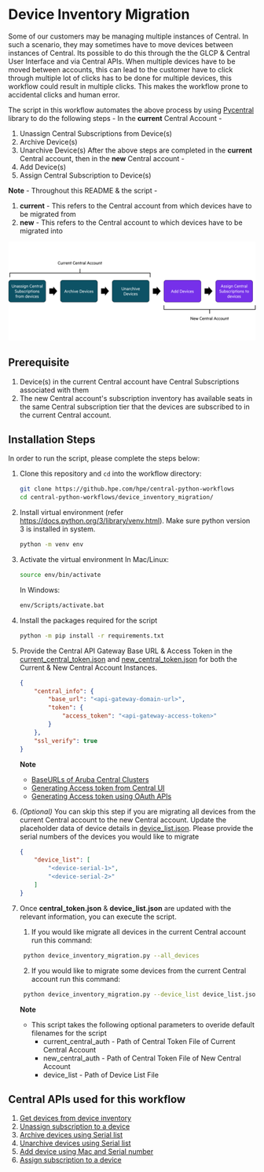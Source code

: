 # Device Inventory Migration

Some of our customers may be managing multiple instances of Central. In such a scenario, they may sometimes have to move devices between instances of Central. Its possible to do this through the the GLCP & Central User Interface and via Central APIs. When multiple devices have to be moved between accounts, this can lead to the customer have to click through multiple lot of clicks  has to be done for multiple devices, this workflow could result in multiple clicks. This makes the workflow prone to accidental clicks and human error. 

The script in this workflow automates the above process by using [Pycentral](https://pypi.org/project/pycentral/) library to do the following steps -
In the **current** Central Account - 
1. Unassign Central Subscriptions from Device(s)
2. Archive Device(s)
3. Unarchive Device(s)
After the above steps are completed in the **current** Central account, then in the **new** Central account - 
1. Add Device(s)
2. Assign Central Subscription to Device(s)


**Note** - Throughout this README & the script -
1. **current** - This refers to the Central account from which devices have to be migrated from
2. **new** - This refers to the Central account to which devices have to be migrated into 


![Demo Workflow](media/workflow_overview.png)

## Prerequisite
1. Device(s) in the current Central account have Central Subscriptions associated with them
2. The new Central account's subscription inventory has available seats in the same Central subscription tier that the devices are subscribed to in the current Central account.

## Installation Steps
In order to run the script, please complete the steps below:
1. Clone this repository and `cd` into the workflow directory:
    ```bash
    git clone https://github.hpe.com/hpe/central-python-workflows
    cd central-python-workflows/device_inventory_migration/
    ```
   
2. Install virtual environment (refer https://docs.python.org/3/library/venv.html). Make sure python version 3 is installed in system.
    ```bash
    python -m venv env
    ```

3. Activate the virtual environment
    In Mac/Linux:
    ```bash
    source env/bin/activate
    ```
    In Windows:
    ```bash
    env/Scripts/activate.bat
    ```

4. Install the packages required for the script
    ```bash
    python -m pip install -r requirements.txt
    ```
5. Provide the Central API Gateway Base URL & Access Token in the [current_central_token.json](central_token.json) and [new_central_token.json](new_central_token.json) for both the Current & New Central Account Instances.
    ```json
    {
        "central_info": {
            "base_url": "<api-gateway-domain-url>",
            "token": {
                "access_token": "<api-gateway-access-token>"
            }
        },
        "ssl_verify": true
    }
    ```
    **Note**
   - [BaseURLs of Aruba Central Clusters](https://developer.arubanetworks.com/aruba-central/docs/api-oauth-access-token#table-domain-urls-for-api-gateway-access)
   - [Generating Access token from Central UI](https://developer.arubanetworks.com/aruba-central/docs/api-gateway-creating-application-token)
   - [Generating Access token using OAuth APIs](https://developer.arubanetworks.com/aruba-central/docs/api-oauth-access-token)
6. *(Optional)* You can skip this step if you are migrating all devices from the current Central account to the new Central account. Update the placeholder data of device details in [device_list.json](device_list.json). Please provide the serial numbers of the devices you would like to migrate
    ```json
    {
        "device_list": [
            "<device-serial-1>",
            "<device-serial-2>"
        ]   
    }
    ```
7. Once **central_token.json** & **device_list.json** are updated with the relevant information, you can execute the script. 
   1. If you would like migrate all devices in the current Central account run this command:
   ```bash
    python device_inventory_migration.py --all_devices
    ```
   2. If you would like to migrate some devices from the current Central account run this command:
   ```bash
    python device_inventory_migration.py --device_list device_list.json 
    ```
    **Note**  
    - This script takes the following optional parameters to overide default filenames for the script
      - current_central_auth - Path of Central Token File of Current Central Account
      - new_central_auth - Path of Central Token File of New Central Account
      - device_list - Path of Device List File

## Central APIs used for this workflow
1. [Get devices from device inventory](https://developer.arubanetworks.com/aruba-central/reference/acp_servicenb_apiapidevice_inventoryget_devices)
2. [Unassign subscription to a device](https://developer.arubanetworks.com/aruba-central/reference/acp_servicelicensewebviewsadmin_licenseapigw_unassign_licenses-1)
3. [Archive devices using Serial list](https://developer.arubanetworks.com/aruba-central/reference/acp_servicenb_apiapidevice_inventoryarchive_devices)
4. [Unarchive devices using Serial list](https://developer.arubanetworks.com/aruba-central/reference/acp_servicenb_apiapidevice_inventoryunarchive_devices)
5. [Add device using Mac and Serial number](https://developer.arubanetworks.com/aruba-central/reference/acp_servicenb_apiapidevice_inventoryadd_device)
6. [Assign subscription to a device](https://developer.arubanetworks.com/aruba-central/reference/acp_servicelicensewebviewsadmin_licenseapigw_assign_licenses-1)